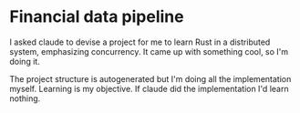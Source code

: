 # Financial data pipeline

I asked claude to devise a project for me to learn Rust in a distributed system,
emphasizing concurrency. It came up with something cool, so I'm doing it.

The project structure is autogenerated but I'm doing all the implementation myself. Learning is my objective. If claude did the implementation I'd learn nothing. 